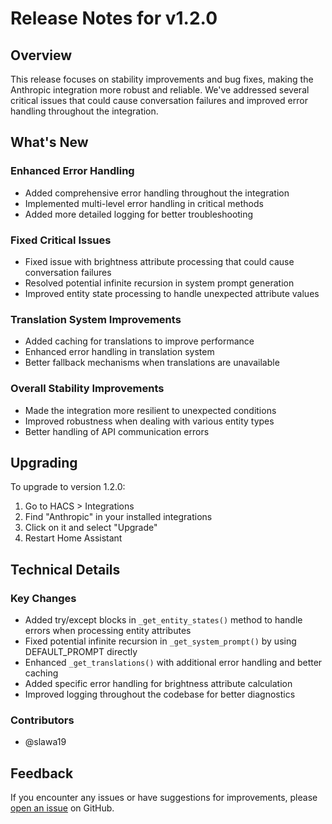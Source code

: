 # Release Notes for v1.2.0

## Overview

This release focuses on stability improvements and bug fixes, making the Anthropic integration more robust and reliable. We've addressed several critical issues that could cause conversation failures and improved error handling throughout the integration.

## What's New

### Enhanced Error Handling
- Added comprehensive error handling throughout the integration
- Implemented multi-level error handling in critical methods
- Added more detailed logging for better troubleshooting

### Fixed Critical Issues
- Fixed issue with brightness attribute processing that could cause conversation failures
- Resolved potential infinite recursion in system prompt generation
- Improved entity state processing to handle unexpected attribute values

### Translation System Improvements
- Added caching for translations to improve performance
- Enhanced error handling in translation system
- Better fallback mechanisms when translations are unavailable

### Overall Stability Improvements
- Made the integration more resilient to unexpected conditions
- Improved robustness when dealing with various entity types
- Better handling of API communication errors

## Upgrading

To upgrade to version 1.2.0:

1. Go to HACS > Integrations
2. Find "Anthropic" in your installed integrations
3. Click on it and select "Upgrade"
4. Restart Home Assistant

## Technical Details

### Key Changes

- Added try/except blocks in `_get_entity_states()` method to handle errors when processing entity attributes
- Fixed potential infinite recursion in `_get_system_prompt()` by using DEFAULT_PROMPT directly
- Enhanced `_get_translations()` with additional error handling and better caching
- Added specific error handling for brightness attribute calculation
- Improved logging throughout the codebase for better diagnostics

### Contributors

- @slawa19

## Feedback

If you encounter any issues or have suggestions for improvements, please [open an issue](https://github.com/slawa19/anthropic-hass-api/issues) on GitHub.